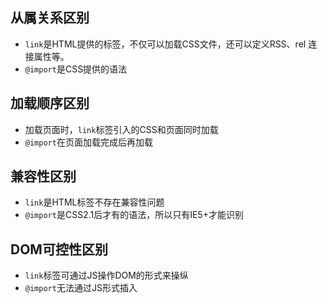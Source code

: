 ## 从属关系区别
  - `link`是HTML提供的标签，不仅可以加载CSS文件，还可以定义RSS、rel 连接属性等。
  - `@import`是CSS提供的语法

## 加载顺序区别
  - 加载页面时，`link`标签引入的CSS和页面同时加载
  - `@import`在页面加载完成后再加载

## 兼容性区别
  - `link`是HTML标签不存在兼容性问题
  - `@import`是CSS2.1后才有的语法，所以只有IE5+才能识别

## DOM可控性区别
  - `link`标签可通过JS操作DOM的形式来操纵
  - `@import`无法通过JS形式插入